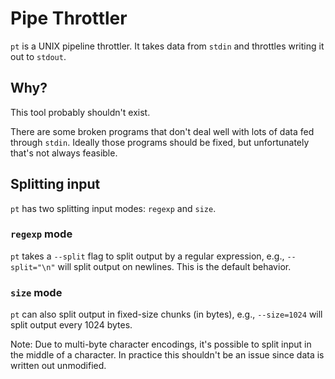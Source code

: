 # Pipe Throttler

`pt` is a UNIX pipeline throttler.  It takes data from `stdin` and throttles writing it out to `stdout`.

## Why?

This tool probably shouldn't exist.

There are some broken programs that don't deal well with lots of data fed through `stdin`.  Ideally those programs should be fixed, but unfortunately that's not always feasible.

## Splitting input

`pt` has two splitting input modes: `regexp` and `size`.

### `regexp` mode

`pt` takes a `--split` flag to split output by a regular expression, e.g., `--split="\n"` will split output on newlines.  This is the default behavior.

### `size` mode

`pt` can also split output in fixed-size chunks (in bytes), e.g., `--size=1024` will split output every 1024 bytes.

Note: Due to multi-byte character encodings, it's possible to split input in the middle of a character.  In practice this shouldn't be an issue since data is written out unmodified.
